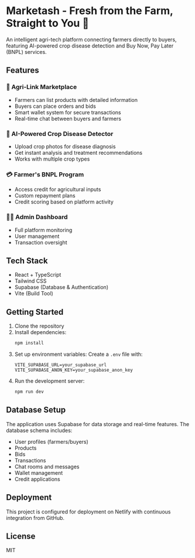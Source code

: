 # Marketash - Fresh from the Farm, Straight to You 🌾

An intelligent agri-tech platform connecting farmers directly to buyers, featuring AI-powered crop disease detection and Buy Now, Pay Later (BNPL) services.

## Features

### 🌾 Agri-Link Marketplace
- Farmers can list products with detailed information
- Buyers can place orders and bids
- Smart wallet system for secure transactions
- Real-time chat between buyers and farmers

### 🤖 AI-Powered Crop Disease Detector
- Upload crop photos for disease diagnosis
- Get instant analysis and treatment recommendations
- Works with multiple crop types

### 💳 Farmer's BNPL Program
- Access credit for agricultural inputs
- Custom repayment plans
- Credit scoring based on platform activity

### 👨‍💻 Admin Dashboard
- Full platform monitoring
- User management
- Transaction oversight

## Tech Stack

- React + TypeScript
- Tailwind CSS
- Supabase (Database & Authentication)
- Vite (Build Tool)

## Getting Started

1. Clone the repository
2. Install dependencies:
   ```bash
   npm install
   ```
3. Set up environment variables:
   Create a `.env` file with:
   ```
   VITE_SUPABASE_URL=your_supabase_url
   VITE_SUPABASE_ANON_KEY=your_supabase_anon_key
   ```
4. Run the development server:
   ```bash
   npm run dev
   ```

## Database Setup

The application uses Supabase for data storage and real-time features. The database schema includes:

- User profiles (farmers/buyers)
- Products
- Bids
- Transactions
- Chat rooms and messages
- Wallet management
- Credit applications

## Deployment

This project is configured for deployment on Netlify with continuous integration from GitHub.

## License

MIT